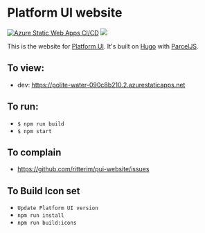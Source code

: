 # Platform UI website

[![Azure Static Web Apps CI/CD](https://github.com/ritterim/pui-website/actions/workflows/azure-static-web-apps-brave-dune-0c9867e0f.yml/badge.svg)](https://github.com/ritterim/pui-website/actions/workflows/azure-static-web-apps-brave-dune-0c9867e0f.yml) [![](https://data.jsdelivr.com/v1/package/npm/@ritterim/platform-ui/badge)](https://www.jsdelivr.com/package/npm/@ritterim/platform-ui)

This is the website for [Platform UI](https://github.com/ritterim/platform-ui). It's built on [Hugo](https://gohugo.io) with [ParcelJS](https://parceljs.org/). 

## To view:
* dev: https://polite-water-090c8b210.2.azurestaticapps.net

## To run:
* `$ npm run build`
* `$ npm start`

## To complain
* https://github.com/ritterim/pui-website/issues


## To Build Icon set
* `Update Platform UI version`
* `npm run install`
* `npm run build:icons`